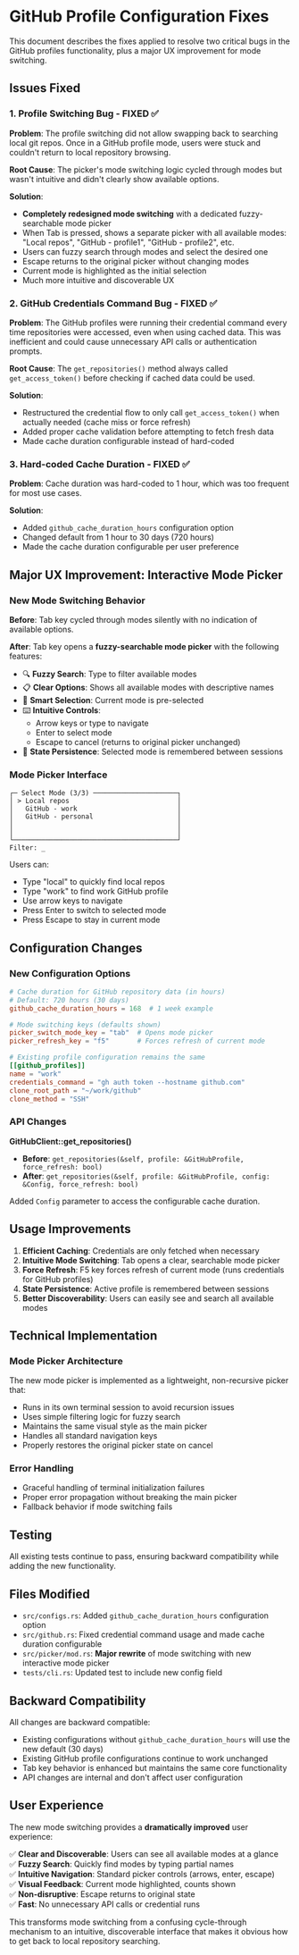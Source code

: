 # GitHub Profile Configuration Fixes

This document describes the fixes applied to resolve two critical bugs in the GitHub profiles functionality, plus a major UX improvement for mode switching.

## Issues Fixed

### 1. Profile Switching Bug - FIXED ✅
**Problem**: The profile switching did not allow swapping back to searching local git repos. Once in a GitHub profile mode, users were stuck and couldn't return to local repository browsing.

**Root Cause**: The picker's mode switching logic cycled through modes but wasn't intuitive and didn't clearly show available options.

**Solution**: 
- **Completely redesigned mode switching** with a dedicated fuzzy-searchable mode picker
- When Tab is pressed, shows a separate picker with all available modes: "Local repos", "GitHub - profile1", "GitHub - profile2", etc.
- Users can fuzzy search through modes and select the desired one
- Escape returns to the original picker without changing modes
- Current mode is highlighted as the initial selection
- Much more intuitive and discoverable UX

### 2. GitHub Credentials Command Bug - FIXED ✅
**Problem**: The GitHub profiles were running their credential command every time repositories were accessed, even when using cached data. This was inefficient and could cause unnecessary API calls or authentication prompts.

**Root Cause**: The `get_repositories()` method always called `get_access_token()` before checking if cached data could be used.

**Solution**:
- Restructured the credential flow to only call `get_access_token()` when actually needed (cache miss or force refresh)
- Added proper cache validation before attempting to fetch fresh data
- Made cache duration configurable instead of hard-coded

### 3. Hard-coded Cache Duration - FIXED ✅
**Problem**: Cache duration was hard-coded to 1 hour, which was too frequent for most use cases.

**Solution**:
- Added `github_cache_duration_hours` configuration option
- Changed default from 1 hour to 30 days (720 hours)
- Made the cache duration configurable per user preference

## Major UX Improvement: Interactive Mode Picker

### New Mode Switching Behavior

**Before**: Tab key cycled through modes silently with no indication of available options.

**After**: Tab key opens a **fuzzy-searchable mode picker** with the following features:

- 🔍 **Fuzzy Search**: Type to filter available modes
- 📋 **Clear Options**: Shows all available modes with descriptive names
- 🎯 **Smart Selection**: Current mode is pre-selected
- ⌨️ **Intuitive Controls**: 
  - Arrow keys or type to navigate
  - Enter to select mode
  - Escape to cancel (returns to original picker unchanged)
- 💾 **State Persistence**: Selected mode is remembered between sessions

### Mode Picker Interface

```
┌─ Select Mode (3/3) ─────────────────────┐
│ > Local repos                           │
│   GitHub - work                         │  
│   GitHub - personal                     │
│                                         │
│                                         │
└─────────────────────────────────────────┘
Filter: _
```

Users can:
- Type "local" to quickly find local repos
- Type "work" to find work GitHub profile  
- Use arrow keys to navigate
- Press Enter to switch to selected mode
- Press Escape to stay in current mode

## Configuration Changes

### New Configuration Options

```toml
# Cache duration for GitHub repository data (in hours)
# Default: 720 hours (30 days)
github_cache_duration_hours = 168  # 1 week example

# Mode switching keys (defaults shown)
picker_switch_mode_key = "tab"  # Opens mode picker
picker_refresh_key = "f5"       # Forces refresh of current mode

# Existing profile configuration remains the same
[[github_profiles]]
name = "work"
credentials_command = "gh auth token --hostname github.com"  
clone_root_path = "~/work/github"
clone_method = "SSH"
```

### API Changes

**GitHubClient::get_repositories()**
- **Before**: `get_repositories(&self, profile: &GitHubProfile, force_refresh: bool)`
- **After**: `get_repositories(&self, profile: &GitHubProfile, config: &Config, force_refresh: bool)`

Added `Config` parameter to access the configurable cache duration.

## Usage Improvements

1. **Efficient Caching**: Credentials are only fetched when necessary
2. **Intuitive Mode Switching**: Tab opens a clear, searchable mode picker  
3. **Force Refresh**: F5 key forces refresh of current mode (runs credentials for GitHub profiles)
4. **State Persistence**: Active profile is remembered between sessions
5. **Better Discoverability**: Users can easily see and search all available modes

## Technical Implementation

### Mode Picker Architecture

The new mode picker is implemented as a lightweight, non-recursive picker that:
- Runs in its own terminal session to avoid recursion issues
- Uses simple filtering logic for fuzzy search
- Maintains the same visual style as the main picker
- Handles all standard navigation keys
- Properly restores the original picker state on cancel

### Error Handling

- Graceful handling of terminal initialization failures
- Proper error propagation without breaking the main picker
- Fallback behavior if mode switching fails

## Testing

All existing tests continue to pass, ensuring backward compatibility while adding the new functionality.

## Files Modified

- `src/configs.rs`: Added `github_cache_duration_hours` configuration option
- `src/github.rs`: Fixed credential command usage and made cache duration configurable  
- `src/picker/mod.rs`: **Major rewrite** of mode switching with new interactive mode picker
- `tests/cli.rs`: Updated test to include new config field

## Backward Compatibility

All changes are backward compatible:
- Existing configurations without `github_cache_duration_hours` will use the new default (30 days)
- Existing GitHub profile configurations continue to work unchanged
- Tab key behavior is enhanced but maintains the same core functionality
- API changes are internal and don't affect user configuration

## User Experience

The new mode switching provides a **dramatically improved** user experience:

✅ **Clear and Discoverable**: Users can see all available modes at a glance  
✅ **Fuzzy Search**: Quickly find modes by typing partial names  
✅ **Intuitive Navigation**: Standard picker controls (arrows, enter, escape)  
✅ **Visual Feedback**: Current mode highlighted, counts shown  
✅ **Non-disruptive**: Escape returns to original state  
✅ **Fast**: No unnecessary API calls or credential runs  

This transforms mode switching from a confusing cycle-through mechanism to an intuitive, discoverable interface that makes it obvious how to get back to local repository searching.